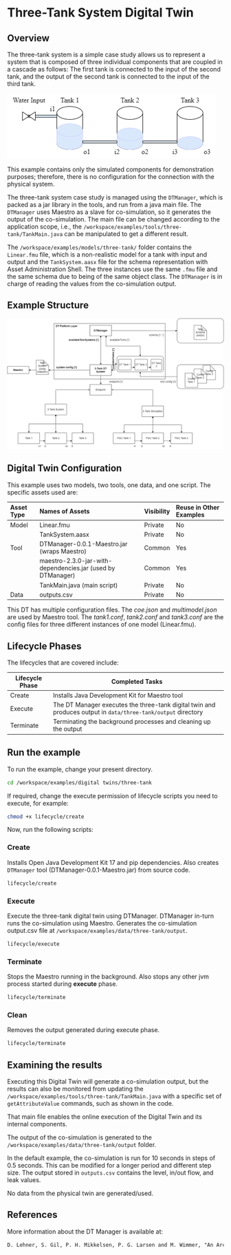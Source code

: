 # Three-Tank System Digital Twin

## Overview

The three-tank system is a simple case study allows us to represent a system that is composed of three individual components that are coupled in a cascade as follows: The first tank is connected to the input of the second tank, and the output of the second tank is connected to the input of the third tank.

![Three-tank graphical representation](three-tank_graphical_representation.png)

This example contains only the simulated components for demonstration purposes; therefore, there is no configuration for the connection with the physical system.

The three-tank system case study is managed using the ```DTManager```, which is packed as a jar library in the tools, and run from a java main file.
The ```DTManager``` uses Maestro as a slave for co-simulation, so it generates the output of the co-simulation.
The main file can be changed according to the application scope, i.e., the ```/workspace/examples/tools/three-tank/TankMain.java``` can be manipulated to get a different result.

The ```/workspace/examples/models/three-tank/``` folder contains the ```Linear.fmu``` file, which is a non-realistic model for a tank with input and output and the ```TankSystem.aasx``` file for the schema representation with Asset Administration Shell.
The three instances use the same ```.fmu``` file and the same schema due to being of the same object class.
The ```DTManager``` is in charge of reading the values from the co-simulation output.

## Example Structure

![Three-tank system architecture with DT Manager](threeTankRepresentation_GitHub.png)

## Digital Twin Configuration

This example uses two models, two tools, one data, and one script. The specific assets used are:

| Asset Type | Names of Assets | Visibility | Reuse in Other Examples |
|:---|:---|:---|:---|
| Model | Linear.fmu | Private | No |
|  | TankSystem.aasx | Private | No |
| Tool | DTManager-0.0.1-Maestro.jar (wraps Maestro) | Common | Yes |
|  | maestro-2.3.0-jar-with-dependencies.jar (used by DTManager) | Common | Yes |
|  | TankMain.java (main script) | Private | No |
| Data | outputs.csv | Private | No |

This DT has multiple configuration files. The _coe.json_ and _multimodel.json_ are used by Maestro tool. The _tank1.conf_, _tank2.conf_ and _tank3.conf_ are the config files for three different instances of one model (Linear.fmu).

## Lifecycle Phases

The lifecycles that are covered include:

| Lifecycle Phase    | Completed Tasks |
| --------- | ------- |
| Create    | Installs Java Development Kit for Maestro tool                                                                    |
| Execute   | The DT Manager executes the three-tank digital twin and produces output in ```data/three-tank/output``` directory |
| Terminate | Terminating the background processes and cleaning up the output                                                   |

## Run the example

To run the example, change your present directory.

```bash
cd /workspace/examples/digital twins/three-tank
```

If required, change the execute permission of lifecycle scripts
you need to execute, for example:

```bash
chmod +x lifecycle/create
```

Now, run the following scripts:

### Create

Installs Open Java Development Kit 17 and pip dependencies.
Also creates ```DTManager``` tool (DTManager-0.0.1-Maestro.jar) from source code.

```bash
lifecycle/create
```

### Execute

Execute the three-tank digital twin using DTManager. DTManager in-turn runs
the co-simulation using Maestro. Generates the co-simulation output.csv file
at `/workspace/examples/data/three-tank/output`.

```bash
lifecycle/execute
```

### Terminate

Stops the Maestro running in the background. Also stops any other
jvm process started during **execute** phase.

```bash
lifecycle/terminate
```

### Clean

Removes the output generated during execute phase.

```bash
lifecycle/terminate
```

## Examining the results

Executing this Digital Twin will generate a co-simulation output, but the results can also be monitored from updating the ```/workspace/examples/tools/three-tank/TankMain.java``` with a specific set of ```getAttributeValue``` commands, such as shown in the code.

That main file enables the online execution of the Digital Twin and its internal components.

The output of the co-simulation is generated to the ```/workspace/examples/data/three-tank/output``` folder.

In the default example, the co-simulation is run for 10 seconds in steps of 0.5 seconds.
This can be modified for a longer period and different step size.
The output stored in ```outputs.csv``` contains the level, in/out flow, and leak values.

No data from the physical twin are generated/used.

## References

More information about the DT Manager is available at:

```txt
D. Lehner, S. Gil, P. H. Mikkelsen, P. G. Larsen and M. Wimmer, "An Architectural Extension for Digital Twin Platforms to Leverage Behavioral Models," 2023 IEEE 19th International Conference on Automation Science and Engineering (CASE), Auckland, New Zealand, 2023, pp. 1-8, doi: 10.1109/CASE56687.2023.10260417.
```
